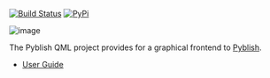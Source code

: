 [![Build Status](https://travis-ci.org/pyblish/pyblish-qml.svg?branch=master)](https://travis-ci.org/pyblish/pyblish-qml)
[![PyPi](https://badge.fury.io/py/pyblish-qml.svg)](http://badge.fury.io/py/pyblish-qml)

![image](https://cloud.githubusercontent.com/assets/2152766/5247020/d8b8281c-7966-11e4-8452-226235022d56.png)

The Pyblish QML project provides for a graphical frontend to [Pyblish][].

- [User Guide][userguide]

[userguide]: https://github.com/pyblish/pyblish-qml/wiki
[Pyblish]: http://www.pyblish.com